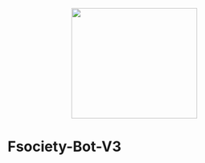 <p align="center">
<img src="https://media.giphy.com/media/L4m5Lu3sA7SIU/giphy.gif" width="250" height="220"/>
</p>

# Fsociety-Bot-V3
